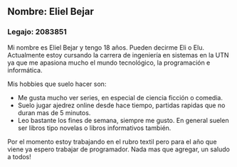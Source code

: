 ## Nombre: Eliel Bejar
### Legajo: 2083851

Mi nombre es Eliel Bejar y tengo 18 años. Pueden decirme Eli o Elu. Actualmente estoy cursando la carrera de 
ingeniería en sistemas en la UTN ya que me apasiona mucho el mundo tecnológico, la programación e informática.

Mis hobbies que suelo hacer son: 
- Me gusta mucho ver series, en especial de ciencia ficción o comedia. 
- Suelo jugar ajedrez online desde hace tiempo, partidas rapidas que no duran mas de 5 minutos.
- Leo bastante los fines de semana, siempre me gusto. En general suelen ser libros tipo novelas o libros informativos también.

Por el momento estoy trabajando en el rubro textil pero para el año que viene ya espero trabajar de programador.
Nada mas que agregar, un saludo a todos!

